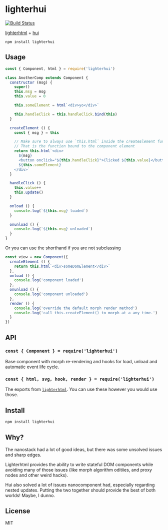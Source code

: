 # lighterhui

[![Build Status](https://travis-ci.org/hyperdivision/hui.svg?branch=master)](https://travis-ci.org/hyperdivision/hui)

[lighterhtml](https://github.com/WebReflection/lighterhtml#readme) + [hui](https://github.com/hyperdivision/hui)

```
npm install lighterhui
```

## Usage

``` js
const { Component, html } = require('lighterhui')

class AnotherComp extends Component {
  constructor (msg) {
    super()
    this.msg = msg
    this.value = 0

    this.someElement = html`<div>yo</div>`

    this.handleClick = this.handleClick.bind(this)
  }

  createElement () {
    const { msg } = this

    // Make sure to always use `this.html` inside the createElement function
    // That is the function bound to the component element
    return this.html`<div>
      ${msg}
      <button onclick="${this.handleClick}">Clicked ${this.value}</button>
      ${this.someElement}
    </div>`
  }

  handleClick () {
    this.value++
    this.update()
  }

  onload () {
    console.log(`${this.msg} loaded`)
  }

  onunload () {
    console.log(`${this.msg} unloaded`)
  }
}
```


Or you can use the shorthand if you are not subclassing

``` js
const view = new Component({
  createElement () {
    return this.html`<div>someDomElement</div>`
  },
  onload () {
    console.log('component loaded')
  },
  onunload () {
    console.log('component unloaded')
  },
  render () {
    console.log('override the default morph render method')
    console.log('call this.createElement() to morph at a any time.')
  }
})
```

## API

### `const { Component } = require('lighterhui')`

Base component with morph re-rendering and hooks for load, unload and
automatic event life cycle. 

### `const { html, svg, hook, render } = require('lighterhui')`

The exports from [`lighterhtml`](https://github.com/WebReflection/lighterhtml#readme).  You can use these however you would use those.

## Install

```sh
npm install lighterhui
```

## Why?

The nanostack had a lot of good ideas, but there was some unsolved issues and sharp edges.

Lighterhtml provides the ability to write stateful DOM components while avoiding many of those issues (like morph algorithm oditiies, and proxy nodes and other weird hacks).

Hui also solved a lot of issues nanocomponent had, especially regarding nested updates.  Putting the two together should provide the best of both worlds!  Maybe, I dunno. 

## License

MIT
